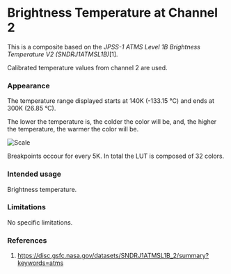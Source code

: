 # Brightness Temperature at Channel 2

This is a composite based on the *JPSS-1 ATMS Level 1B Brightness Temperature V2 (SNDRJ1ATMSL1B)*[1].

Calibrated temperature values from channel 2 are used.

### Appearance

The temperature range displayed starts at 140K (-133.15 °C) and ends at 300K (26.85 °C).

The lower the temperature is, the colder the color will be, and, the higher the temperature, the warmer the color will be.

![Scale](descriptions/img/atmsBrightTempDescription.png)

Breakpoints occour for every 5K. In total the LUT is composed of 32 colors.

### Intended usage

Brightness temperature.

### Limitations

No specific limitations.

### References

1. https://disc.gsfc.nasa.gov/datasets/SNDRJ1ATMSL1B_2/summary?keywords=atms
